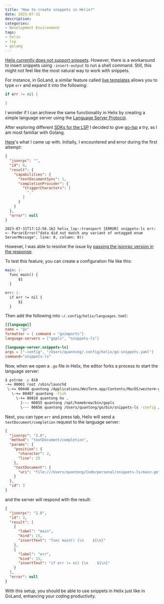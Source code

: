```yaml
---
title: "How to create snippets in Helix?"
date: 2023-07-31
description:
categories:
- Development Environment
tags:
- helix
- lsp
- golang
---
```

[Helix currently does not support snippets](https://github.com/helix-editor/helix/issues/395).
However, there is a workaround to insert snippets using `:insert-output` to run a shell command.
Still, this might not feel like the most natural way to work with snippets.

For instance, in GoLand, a similar feature called [live templates](https://www.jetbrains.com/help/go/using-live-templates.html#live_templates_types)
allows you to type `err` and expand it into the following:

```go
if err != nil {
  
}
```

I wonder if I can archieve the same functionality in Helix by creating a simple language server 
using the [Language Server Protocol](https://microsoft.github.io/language-server-protocol/).

After exploring different [SDKs for the LSP](https://microsoft.github.io/language-server-protocol/implementors/sdks/) 
I decided to give [go-lsp](https://github.com/TobiasYin/go-lsp) a try, as I am most familiar with Golang.

[Here](https://github.com/quantonganh/snippets-ls)'s what I came up with. Initially, I encountered and error during the first attempt:

```json
{
  "jsonrpc": "",
  "id": 0,
  "result": {
    "capabilities": {
      "textDocumentSync": 1,
      "completionProvider": {
        "triggerCharacters": [
          "."
        ]
      }
    }
  },
  "error": null
}
```

```
2023-07-31T17:12:56.162 helix_lsp::transport [ERROR] snippets-ls err: <- Parse(Error("data did not match any variant of untagged enum ServerMessage", line: 0, column: 0))
```

However, I was able to resolve the issue by [passing the jsonrpc version in the response](https://github.com/TobiasYin/go-lsp/pull/6).

To test this feature, you can create a configuration file like this:

```yaml
main: |-
  func main() {
      $1
  }

err: |-
  if err != nil {
      $1
  }
```

Then add the following into `~/.config/helix/languages.toml`:

```toml
[[language]]
name = "go"
formatter = { command = "goimports"}
language-servers = ["gopls", "snippets-ls"]

[language-server.snippets-ls]
args = ["-config", "/Users/quantong/.config/helix/go-snippets.yaml"]
command="snippets-ls"
```

Now, when we open a `.go` file in Helix, the editor forks a process to start the language server:

```sh
$ pstree -p 818
-+= 00001 root /sbin/launchd
 \-+= 00440 quantong /Applications/WezTerm.app/Contents/MacOS/wezterm-gui
   \-+= 00487 quantong -fish
     \-+= 00818 quantong hx .
       |--- 00855 quantong /opt/homebrew/bin/gopls
       \--- 00856 quantong /Users/quantong/go/bin/snippets-ls -config /Users/quantong/.config/helix/go-snippets.yaml
```

Next, you can type `err` and press tab, Helix will send a `textDocument/completion` request to the language server:

```json
{
  "jsonrpc": "2.0",
  "method": "textDocument/completion",
  "params": {
    "position": {
      "character": 2,
      "line": 25
    },
    "textDocument": {
      "uri": "file:///Users/quantong/Code/personal/snippets-ls/main.go"
    }
  },
  "id": 3
}
```

and the server will respond with the result:

```json
{
  "jsonrpc": "2.0",
  "id": 3,
  "result": [
    {
      "label": "main",
      "kind": 15,
      "insertText": "func main() {\n    $1\n}"
    },
    {
      "label": "err",
      "kind": 15,
      "insertText": "if err != nil {\n    $1\n}"
    }
  ],
  "error": null
}
```

With this setup, you should be able to use snippets in Helix just like in GoLand, enhancing your coding productivity.